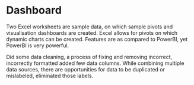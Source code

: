 # Dashboard

Two Excel worksheets are sample data, on which sample pivots and visualisation dashboards are created. 
Excel allows for pivots on which dynamic charts can be created. Features are as compared to PowerBI, yet PowerBI is very powerful.

Did some data cleaning, a process of fixing and removing incorrect, incorrectly formatted added few data columns. 
While combining multiple data sources, there are opportunities for data to be duplicated or mislabeled, eliminated those labels. 
